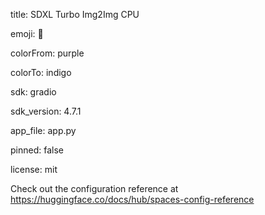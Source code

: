 title: SDXL Turbo Img2Img CPU

emoji: 👀

colorFrom: purple

colorTo: indigo

sdk: gradio

sdk_version: 4.7.1

app_file: app.py

pinned: false

license: mit

Check out the configuration reference at https://huggingface.co/docs/hub/spaces-config-reference
